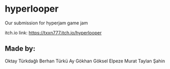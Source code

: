 # hyperlooper
Our submission for hyperjam game jam

itch.io link: https://txxn777.itch.io/hyperlooper

## Made by:
Oktay Türkdağlı
Berhan Türkü Ay
Gökhan Göksel Elpeze
Murat Taylan Şahin

